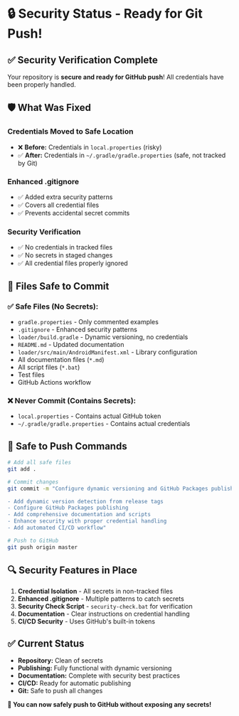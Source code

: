 # 🔒 Security Status - Ready for Git Push!

## ✅ Security Verification Complete

Your repository is **secure and ready for GitHub push**! All credentials have been properly handled.

## 🛡️ What Was Fixed

### Credentials Moved to Safe Location
- ❌ **Before:** Credentials in `local.properties` (risky)
- ✅ **After:** Credentials in `~/.gradle/gradle.properties` (safe, not tracked by Git)

### Enhanced .gitignore
- ✅ Added extra security patterns
- ✅ Covers all credential files
- ✅ Prevents accidental secret commits

### Security Verification
- ✅ No credentials in tracked files
- ✅ No secrets in staged changes
- ✅ All credential files properly ignored

## 📁 Files Safe to Commit

### ✅ Safe Files (No Secrets):
- `gradle.properties` - Only commented examples
- `.gitignore` - Enhanced security patterns
- `loader/build.gradle` - Dynamic versioning, no credentials
- `README.md` - Updated documentation
- `loader/src/main/AndroidManifest.xml` - Library configuration
- All documentation files (`*.md`)
- All script files (`*.bat`)
- Test files
- GitHub Actions workflow

### ❌ Never Commit (Contains Secrets):
- `local.properties` - Contains actual GitHub token
- `~/.gradle/gradle.properties` - Contains actual credentials

## 🚀 Safe to Push Commands

```bash
# Add all safe files
git add .

# Commit changes
git commit -m "Configure dynamic versioning and GitHub Packages publishing

- Add dynamic version detection from release tags
- Configure GitHub Packages publishing
- Add comprehensive documentation and scripts
- Enhance security with proper credential handling
- Add automated CI/CD workflow"

# Push to GitHub
git push origin master
```

## 🔍 Security Features in Place

1. **Credential Isolation** - All secrets in non-tracked files
2. **Enhanced .gitignore** - Multiple patterns to catch secrets
3. **Security Check Script** - `security-check.bat` for verification
4. **Documentation** - Clear instructions on credential handling
5. **CI/CD Security** - Uses GitHub's built-in tokens

## ✅ Current Status

- **Repository:** Clean of secrets
- **Publishing:** Fully functional with dynamic versioning
- **Documentation:** Complete with security best practices
- **CI/CD:** Ready for automatic publishing
- **Git:** Safe to push all changes

**🎉 You can now safely push to GitHub without exposing any secrets!**
